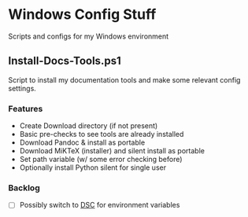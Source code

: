 # Windows Config Stuff

Scripts and configs for my Windows environment

## Install-Docs-Tools.ps1

Script to install my documentation tools and make some relevant config
settings.

### Features

- Create Download directory (if not present)
- Basic pre-checks to see tools are already installed
- Download Pandoc & install as portable
- Download MiKTeX (installer) and silent install as portable
- Set path variable (w/ some error checking before)
- Optionally install Python silent for single user

### Backlog

- [ ] Possibly switch to [DSC](https://docs.microsoft.com/en-us/powershell/module/microsoft.powershell.core/about/about_desiredstateconfiguration?view=powershell-5.1) for environment variables